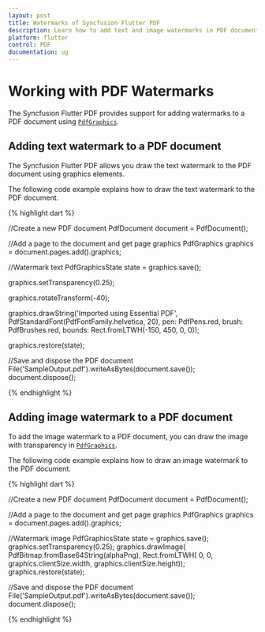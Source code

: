 ```yaml
---
layout: post
title: Watermarks of Syncfusion Flutter PDF
description: Learn how to add text and image watermarks in PDF document and apply transparency and rotation of PDF graphics by using the Syncfusion Flutter PDF.
platform: flutter
control: PDF
documentation: ug
---
```


# Working with PDF Watermarks

The Syncfusion Flutter PDF provides support for adding watermarks to a PDF document using [`PdfGraphics`](https://pub.dev/documentation/syncfusion_flutter_pdf/latest/pdf/PdfGraphics-class.html).

## Adding text watermark to a PDF document

The Syncfusion Flutter PDF allows you draw the text watermark to the PDF document using graphics elements.

The following code example explains how to draw the text watermark to the PDF document.

{% highlight dart %}

//Create a new PDF document
PdfDocument document = PdfDocument();

//Add a page to the document and get page graphics
PdfGraphics graphics = document.pages.add().graphics;

//Watermark text
PdfGraphicsState state = graphics.save();

graphics.setTransparency(0.25);

graphics.rotateTransform(-40);

graphics.drawString('Imported using Essential PDF',
    PdfStandardFont(PdfFontFamily.helvetica, 20),
    pen: PdfPens.red,
    brush: PdfBrushes.red,
    bounds: Rect.fromLTWH(-150, 450, 0, 0));

graphics.restore(state);

//Save and dispose the PDF document
File('SampleOutput.pdf').writeAsBytes(document.save());
document.dispose();

{% endhighlight %}

## Adding image watermark to a PDF document

To add the image watermark to a PDF document, you can draw the image with transparency in [`PdfGraphics`](https://pub.dev/documentation/syncfusion_flutter_pdf/latest/pdf/PdfGraphics-class.html).

The following code example explains how to draw an image watermark to the PDF document.

{% highlight dart %}

//Create a new PDF document
PdfDocument document = PdfDocument();

//Add a page to the document and get page graphics
PdfGraphics graphics = document.pages.add().graphics;

//Watermark image
PdfGraphicsState state = graphics.save();
graphics.setTransparency(0.25);
graphics.drawImage(
    PdfBitmap.fromBase64String(alphaPng),
    Rect.fromLTWH(
        0, 0, graphics.clientSize.width, graphics.clientSize.height));
graphics.restore(state);

//Save and dispose the PDF document
File('SampleOutput.pdf').writeAsBytes(document.save());
document.dispose();

{% endhighlight %}
